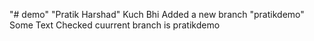 "# demo" 
"Pratik Harshad"
Kuch Bhi
Added a new branch "pratikdemo"
Some Text
Checked cuurrent branch is pratikdemo
